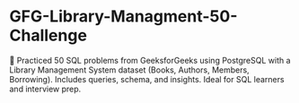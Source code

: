 # GFG-Library-Managment-50-Challenge
🧠 Practiced 50 SQL problems from GeeksforGeeks using PostgreSQL with a Library Management System dataset (Books, Authors, Members, Borrowing). Includes queries, schema, and insights. Ideal for SQL learners and interview prep.
